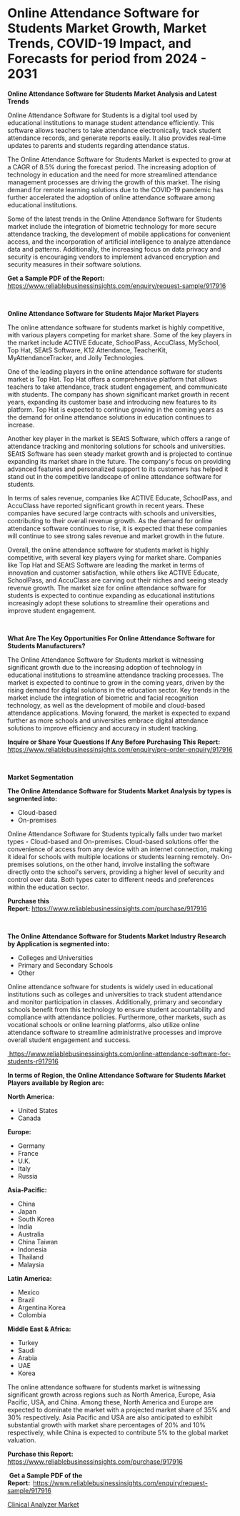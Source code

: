 <p><h1>Online Attendance Software for Students Market Growth, Market Trends, COVID-19 Impact, and Forecasts for period from 2024 - 2031</h1></p><p><strong>Online Attendance Software for Students Market Analysis and Latest Trends</strong></p>
<p><p>Online Attendance Software for Students is a digital tool used by educational institutions to manage student attendance efficiently. This software allows teachers to take attendance electronically, track student attendance records, and generate reports easily. It also provides real-time updates to parents and students regarding attendance status.</p><p>The Online Attendance Software for Students Market is expected to grow at a CAGR of 8.5% during the forecast period. The increasing adoption of technology in education and the need for more streamlined attendance management processes are driving the growth of this market. The rising demand for remote learning solutions due to the COVID-19 pandemic has further accelerated the adoption of online attendance software among educational institutions.</p><p>Some of the latest trends in the Online Attendance Software for Students market include the integration of biometric technology for more secure attendance tracking, the development of mobile applications for convenient access, and the incorporation of artificial intelligence to analyze attendance data and patterns. Additionally, the increasing focus on data privacy and security is encouraging vendors to implement advanced encryption and security measures in their software solutions.</p></p>
<p><strong>Get a Sample PDF of the Report:&nbsp;</strong> <a href="https://www.reliablebusinessinsights.com/enquiry/request-sample/917916">https://www.reliablebusinessinsights.com/enquiry/request-sample/917916</a></p>
<p>&nbsp;</p>
<p><strong>Online Attendance Software for Students Major Market Players</strong></p>
<p><p>The online attendance software for students market is highly competitive, with various players competing for market share. Some of the key players in the market include ACTIVE Educate, SchoolPass, AccuClass, MySchool, Top Hat, SEAtS Software, K12 Attendance, TeacherKit, MyAttendanceTracker, and Jolly Technologies.</p><p>One of the leading players in the online attendance software for students market is Top Hat. Top Hat offers a comprehensive platform that allows teachers to take attendance, track student engagement, and communicate with students. The company has shown significant market growth in recent years, expanding its customer base and introducing new features to its platform. Top Hat is expected to continue growing in the coming years as the demand for online attendance solutions in education continues to increase.</p><p>Another key player in the market is SEAtS Software, which offers a range of attendance tracking and monitoring solutions for schools and universities. SEAtS Software has seen steady market growth and is projected to continue expanding its market share in the future. The company's focus on providing advanced features and personalized support to its customers has helped it stand out in the competitive landscape of online attendance software for students.</p><p>In terms of sales revenue, companies like ACTIVE Educate, SchoolPass, and AccuClass have reported significant growth in recent years. These companies have secured large contracts with schools and universities, contributing to their overall revenue growth. As the demand for online attendance software continues to rise, it is expected that these companies will continue to see strong sales revenue and market growth in the future.</p><p>Overall, the online attendance software for students market is highly competitive, with several key players vying for market share. Companies like Top Hat and SEAtS Software are leading the market in terms of innovation and customer satisfaction, while others like ACTIVE Educate, SchoolPass, and AccuClass are carving out their niches and seeing steady revenue growth. The market size for online attendance software for students is expected to continue expanding as educational institutions increasingly adopt these solutions to streamline their operations and improve student engagement.</p></p>
<p>&nbsp;</p>
<p><strong>What Are The Key Opportunities For Online Attendance Software for Students Manufacturers?</strong></p>
<p><p>The Online Attendance Software for Students market is witnessing significant growth due to the increasing adoption of technology in educational institutions to streamline attendance tracking processes. The market is expected to continue to grow in the coming years, driven by the rising demand for digital solutions in the education sector. Key trends in the market include the integration of biometric and facial recognition technology, as well as the development of mobile and cloud-based attendance applications. Moving forward, the market is expected to expand further as more schools and universities embrace digital attendance solutions to improve efficiency and accuracy in student tracking.</p></p>
<p><strong>Inquire or Share Your Questions If Any Before Purchasing This Report:</strong> <a href="https://www.reliablebusinessinsights.com/enquiry/pre-order-enquiry/917916">https://www.reliablebusinessinsights.com/enquiry/pre-order-enquiry/917916</a></p>
<p>&nbsp;</p>
<p><strong>Market Segmentation</strong></p>
<p><strong>The Online Attendance Software for Students Market Analysis by types is segmented into:</strong></p>
<p><ul><li>Cloud-based</li><li>On-premises</li></ul></p>
<p><p>Online Attendance Software for Students typically falls under two market types - Cloud-based and On-premises. Cloud-based solutions offer the convenience of access from any device with an internet connection, making it ideal for schools with multiple locations or students learning remotely. On-premises solutions, on the other hand, involve installing the software directly onto the school's servers, providing a higher level of security and control over data. Both types cater to different needs and preferences within the education sector.</p></p>
<p><strong>Purchase this Report:&nbsp;</strong><a href="https://www.reliablebusinessinsights.com/purchase/917916">https://www.reliablebusinessinsights.com/purchase/917916</a></p>
<p>&nbsp;</p>
<p><strong>The Online Attendance Software for Students Market Industry Research by Application is segmented into:</strong></p>
<p><ul><li>Colleges and Universities</li><li>Primary and Secondary Schools</li><li>Other</li></ul></p>
<p><p>Online attendance software for students is widely used in educational institutions such as colleges and universities to track student attendance and monitor participation in classes. Additionally, primary and secondary schools benefit from this technology to ensure student accountability and compliance with attendance policies. Furthermore, other markets, such as vocational schools or online learning platforms, also utilize online attendance software to streamline administrative processes and improve overall student engagement and success.</p></p>
<p><a href="https://www.reliablebusinessinsights.com/online-attendance-software-for-students-r917916">&nbsp;https://www.reliablebusinessinsights.com/online-attendance-software-for-students-r917916</a></p>
<p><strong>In terms of Region, the Online Attendance Software for Students Market Players available by Region are:</strong></p>
<p>
    <p> <strong> North America: </strong>
        <ul>
            <li>United States</li>
            <li>Canada</li>
        </ul>
        </p> 
    <p> <strong> Europe: </strong>
        <ul>
            <li>Germany</li>
            <li>France</li>
            <li>U.K.</li>
            <li>Italy</li>
            <li>Russia</li>
        </ul>
        </p> 
    <p> <strong> Asia-Pacific: </strong>
        <ul>
            <li>China</li>
            <li>Japan</li>
            <li>South Korea</li>
            <li>India</li>
            <li>Australia</li>
            <li>China Taiwan</li>
            <li>Indonesia</li>
            <li>Thailand</li>
            <li>Malaysia</li>
        </ul>
        </p> 
    <p> <strong> Latin America: </strong>
        <ul>
            <li>Mexico</li>
            <li>Brazil</li>
            <li>Argentina Korea</li>
            <li>Colombia</li>
        </ul>
        </p> 
    <p> <strong> Middle East & Africa: </strong>
        <ul>
            <li>Turkey</li>
            <li>Saudi</li>
            <li>Arabia</li>
            <li>UAE</li>
            <li>Korea</li>
        </ul>
    </p>
    </p>
<p><p>The online attendance software for students market is witnessing significant growth across regions such as North America, Europe, Asia Pacific, USA, and China. Among these, North America and Europe are expected to dominate the market with a projected market share of 35% and 30% respectively. Asia Pacific and USA are also anticipated to exhibit substantial growth with market share percentages of 20% and 10% respectively, while China is expected to contribute 5% to the global market valuation.</p></p>
<p><strong>Purchase this Report: </strong><a href="https://www.reliablebusinessinsights.com/purchase/917916">https://www.reliablebusinessinsights.com/purchase/917916</a></p>
<p>&nbsp;<strong>Get a Sample PDF of the Report:&nbsp;&nbsp;</strong><a href="https://www.reliablebusinessinsights.com/enquiry/request-sample/917916">https://www.reliablebusinessinsights.com/enquiry/request-sample/917916</a></p>
<p><strong></strong></p>
<p><p><a href="https://view.publitas.com/reportprime-1/insights-into-the-clinical-analyzer-market-size-which-is-expanding-with-a-12-3-cagr-from-2024-2031/">Clinical Analyzer Market</a></p></p>